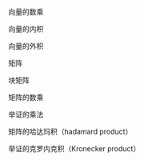 向量的数乘

向量的内积

向量的外积


矩阵

块矩阵


矩阵的数乘

举证的乘法

矩阵的哈达玛积（hadamard product）

举证的克罗内克积（Kronecker product）
